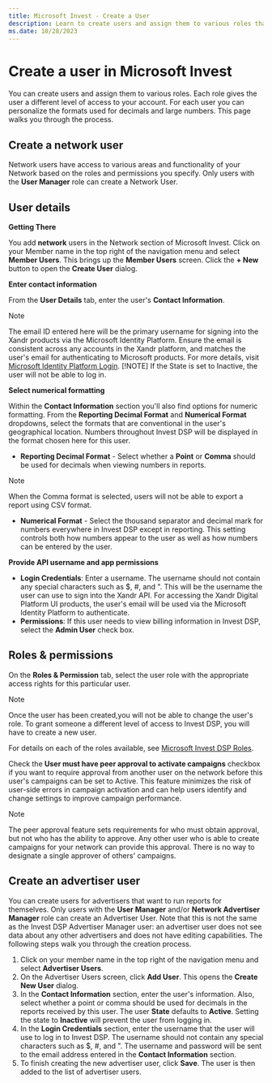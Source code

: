 ```yaml
---
title: Microsoft Invest - Create a User
description: Learn to create users and assign them to various roles that gives user a different level of access to your account.
ms.date: 10/28/2023
---
```



# Create a user in Microsoft Invest

You can create users and assign them to various roles. Each role gives
the user a different level of access to your account. For each user you
can personalize the formats used for decimals and large numbers. This
page walks you through the process.

## Create a network user

Network users have access to various areas and
functionality of your Network based on the roles
and permissions you specify. Only users with the **User Manager** role
can create a Network User.

## User details

**Getting There**

You add **network** users in the Network section of
Microsoft Invest. Click on your Member name in the top right of the navigation menu and select **Member Users**. This brings up the **Member Users** screen. Click the **+ New** button to open the **Create User** dialog.

**Enter contact information**

From the **User Details** tab, enter the user's **Contact Information**.
> [!NOTE]
> The email ID entered here will be the primary username for signing into the Xandr products via the Microsoft Identity Platform. Ensure the email is consistent across any accounts in the Xandr platform, and matches the user's email for authenticating to Microsoft products. For more details, visit [Microsoft Identity Platform Login](microsoft-identity-platform-login.md).
> [!NOTE]
> If the State is set to Inactive, the user will not be able to log in.

**Select numerical formatting**

Within the **Contact Information** section
you'll also find options for numeric formatting. From the **Reporting
Decimal Format** and **Numerical Format** dropdowns, select the formats
that are conventional in the user's geographical location. Numbers
throughout Invest DSP will be displayed in the
format chosen here for this user.

- **Reporting Decimal Format** - Select whether a **Point** or **Comma** should be used for decimals
  when viewing numbers in reports.
  
> [!NOTE]
> When the Comma format is selected, users will not be able to export a report using CSV format.

- **Numerical Format** - Select the thousand separator and decimal mark for numbers everywhere in Invest DSP except in
  reporting. This setting controls both how numbers appear to the user as well as how numbers can be entered by the user.

**Provide API username and app permissions**

- **Login Credentials**: Enter a username. The username should not
  contain any special characters such as $, \#, and ". This will be the
  username the user can use to sign into the Xandr API. For accessing
  the Xandr Digital Platform UI products, the user's email will be used
  via the Microsoft Identity Platform to authenticate.
- **Permissions**: If this user needs to view billing information in
  Invest DSP, select the **Admin User** check
  box.

## Roles & permissions

On the **Roles & Permission** tab, select the user role with the appropriate access rights for this particular user.

> [!NOTE]
> Once the user has been created,you will not be able to change the user's role. To grant someone a different level of access to Invest DSP, you will have to create a new user.

For details on each of the roles available, see [Microsoft Invest DSP Roles](xandr-invest-dsp-roles.md).

Check the **User must have peer approval to activate campaigns** checkbox if you want to require approval from another user on the network before this user's campaigns can be set to Active. This feature minimizes the risk of user-side errors in campaign activation and can help users identify and change settings to improve campaign performance.

> [!NOTE]
> The peer approval feature sets requirements for who must obtain approval, but not who has the ability to approve. Any other user who is able to create campaigns for your network can provide this approval. There is no way to designate a single approver of others' campaigns.

## Create an advertiser user

You can create users for advertisers that want to run reports for themselves. Only users with the **User Manager** and/or **Network Advertiser Manager** role can create an Advertiser User. Note that this is not the same as the Invest DSP Advertiser Manager user: an advertiser user does not see data about any other advertisers and does not have editing capabilities. The following steps
walk you through the creation process.

1. Click on your member name in the top right of the navigation menu and select **Advertiser Users**.
1. On the Advertiser Users screen, click **Add User**. This opens the **Create New User** dialog.
1. In the **Contact Information** section, enter the user's information. Also, select whether a point or comma should be used for decimals in the reports received by this user. The user **State** defaults to **Active**. Setting the state to **Inactive** will prevent the user from logging in.
1. In the **Login Credentials** section, enter the username that the user will use to log in to Invest DSP. The username should not contain any special characters such as $, \#, and ". The username and password will be sent to the email address entered in the **Contact Information** section.
1. To finish creating the new advertiser user, click
    **Save**. The user is then added to
    the list of advertiser users.
